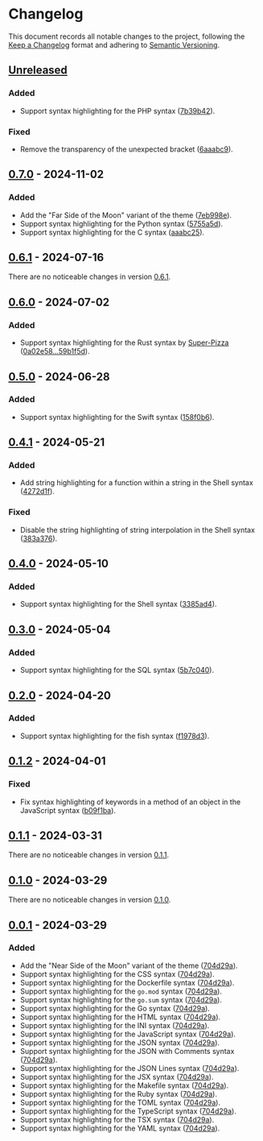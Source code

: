 # Changelog

This document records all notable changes to the project, following the [Keep a Changelog] format and adhering to [Semantic Versioning].

## [Unreleased]

### Added

- Support syntax highlighting for the PHP syntax ([7b39b42]).

### Fixed

- Remove the transparency of the unexpected bracket ([6aaabc9]).

## [0.7.0] - 2024-11-02

### Added

- Add the "Far Side of the Moon" variant of the theme ([7eb998e]).
- Support syntax highlighting for the Python syntax ([5755a5d]).
- Support syntax highlighting for the C syntax ([aaabc25]).

## [0.6.1] - 2024-07-16

There are no noticeable changes in version [0.6.1].

## [0.6.0] - 2024-07-02

### Added

- Support syntax highlighting for the Rust syntax by [Super-Pizza] ([0a02e58...59b1f5d]).

## [0.5.0] - 2024-06-28

### Added

- Support syntax highlighting for the Swift syntax ([158f0b6]).

## [0.4.1] - 2024-05-21

### Added

- Add string highlighting for a function within a string in the Shell syntax ([4272d1f]).

### Fixed

- Disable the string highlighting of string interpolation in the Shell syntax ([383a376]).

## [0.4.0] - 2024-05-10

### Added

- Support syntax highlighting for the Shell syntax ([3385ad4]).

## [0.3.0] - 2024-05-04

### Added

- Support syntax highlighting for the SQL syntax ([5b7c040]).

## [0.2.0] - 2024-04-20

### Added

- Support syntax highlighting for the fish syntax ([f1978d3]).

## [0.1.2] - 2024-04-01

### Fixed

- Fix syntax highlighting of keywords in a method of an object in the JavaScript syntax ([b09f1ba]).

## [0.1.1] - 2024-03-31

There are no noticeable changes in version [0.1.1].

## [0.1.0] - 2024-03-29

There are no noticeable changes in version [0.1.0].

## [0.0.1] - 2024-03-29

### Added

- Add the "Near Side of the Moon" variant of the theme ([704d29a]).
- Support syntax highlighting for the CSS syntax ([704d29a]).
- Support syntax highlighting for the Dockerfile syntax ([704d29a]).
- Support syntax highlighting for the `go.mod` syntax ([704d29a]).
- Support syntax highlighting for the `go.sum` syntax ([704d29a]).
- Support syntax highlighting for the Go syntax ([704d29a]).
- Support syntax highlighting for the HTML syntax ([704d29a]).
- Support syntax highlighting for the INI syntax ([704d29a]).
- Support syntax highlighting for the JavaScript syntax ([704d29a]).
- Support syntax highlighting for the JSON syntax ([704d29a]).
- Support syntax highlighting for the JSON with Comments syntax ([704d29a]).
- Support syntax highlighting for the JSON Lines syntax ([704d29a]).
- Support syntax highlighting for the JSX syntax ([704d29a]).
- Support syntax highlighting for the Makefile syntax ([704d29a]).
- Support syntax highlighting for the Ruby syntax ([704d29a]).
- Support syntax highlighting for the TOML syntax ([704d29a]).
- Support syntax highlighting for the TypeScript syntax ([704d29a]).
- Support syntax highlighting for the TSX syntax ([704d29a]).
- Support syntax highlighting for the YAML syntax ([704d29a]).

<!-- Footnotes -->

[Unreleased]: https://github.com/vanyauhalin/moondusttheme/compare/v0.7.0...HEAD/
[0.7.0]: https://github.com/vanyauhalin/moondusttheme/releases/tag/v0.7.0/
[0.6.1]: https://github.com/vanyauhalin/moondusttheme/releases/tag/v0.6.1/
[0.6.0]: https://github.com/vanyauhalin/moondusttheme/releases/tag/v0.6.0/
[0.5.0]: https://github.com/vanyauhalin/moondusttheme/releases/tag/v0.5.0/
[0.4.1]: https://github.com/vanyauhalin/moondusttheme/releases/tag/v0.4.1/
[0.4.0]: https://github.com/vanyauhalin/moondusttheme/releases/tag/v0.4.0/
[0.3.0]: https://github.com/vanyauhalin/moondusttheme/releases/tag/v0.3.0/
[0.2.0]: https://github.com/vanyauhalin/moondusttheme/releases/tag/v0.2.0/
[0.1.2]: https://github.com/vanyauhalin/moondusttheme/releases/tag/v0.1.2/
[0.1.1]: https://github.com/vanyauhalin/moondusttheme/releases/tag/v0.1.1/
[0.1.0]: https://github.com/vanyauhalin/moondusttheme/releases/tag/v0.1.0/
[0.0.1]: https://github.com/vanyauhalin/moondusttheme/releases/tag/v0.0.1/

[6aaabc9]: https://github.com/vanyauhalin/moondusttheme/commit/6aaabc9d17ec3aa7508b0d8eb190818eda10854d/
[7b39b42]: https://github.com/vanyauhalin/moondusttheme/commit/7b39b42ff4a371d87423cd4b09453b251a78aaef/
[5755a5d]: https://github.com/vanyauhalin/moondusttheme/commit/5755a5d0f74f30e81776658024ea9a2e196b159e/
[7eb998e]: https://github.com/vanyauhalin/moondusttheme/commit/7eb998ed6dcbcae92fa97872d93d63c275b0dfba/
[aaabc25]: https://github.com/vanyauhalin/moondusttheme/commit/aaabc256b52cf7bc9118a01790cf873f6f877bab/
[0a02e58...59b1f5d]: https://github.com/vanyauhalin/moondusttheme/compare/0a02e584bbe4304bcb77de16a8b9052e03054ed0...59b1f5d4a3139734a9a8b249213a4b7b9625c332/
[158f0b6]: https://github.com/vanyauhalin/moondusttheme/commit/158f0b6e6c5d62be23a7842f06febb0a2bf64812/
[383a376]: https://github.com/vanyauhalin/moondusttheme/commit/383a3761e518fcbf20cacad4001468c3b73ec9fe/
[4272d1f]: https://github.com/vanyauhalin/moondusttheme/commit/4272d1f5d961ac1278ccf3b34ddba211a70de246/
[3385ad4]: https://github.com/vanyauhalin/moondusttheme/commit/3385ad4925ff321bbd96ac5b51c620ebecfdddd5/
[5b7c040]: https://github.com/vanyauhalin/moondusttheme/commit/5b7c040a0af77728035d2020c25e68f69a9a6536/
[f1978d3]: https://github.com/vanyauhalin/moondusttheme/commit/f1978d3458d699874d304802b5b759e530b2686f/
[b09f1ba]: https://github.com/vanyauhalin/moondusttheme/commit/b09f1bae197fccc60476e7d57fc864f5971e9cae/
[704d29a]: https://github.com/vanyauhalin/moondusttheme/commit/704d29a988081be4aee23276211821143e12c4f4/

[Super-Pizza]: https://github.com/Super-Pizza/

[Keep a Changelog]: https://keepachangelog.com/en/1.1.0/
[Semantic Versioning]: https://semver.org/spec/v2.0.0.html

